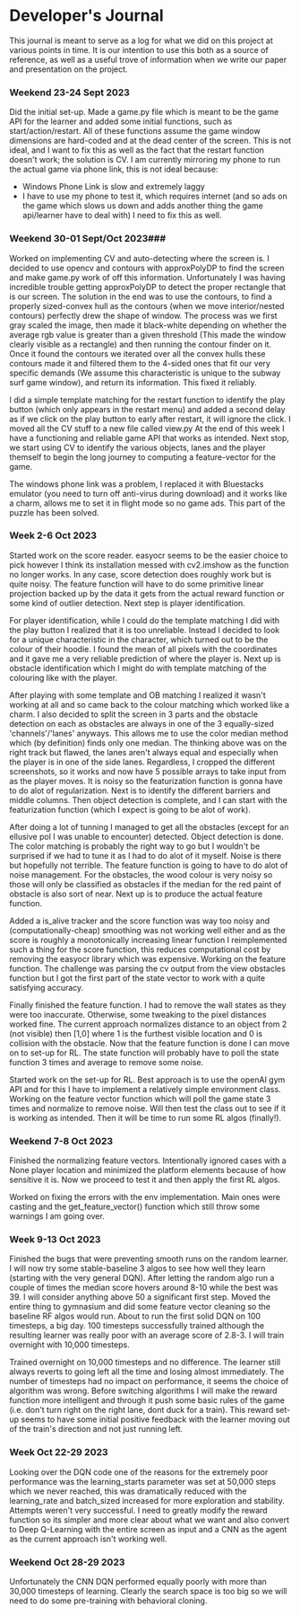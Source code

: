 # Developer's Journal
This journal is meant to serve as a log for what we did on this project
at various points in time. It is our intention to use this both as a source of 
reference, as well as a useful trove of information when we write our paper
and presentation on the project.  
### Weekend 23-24 Sept 2023 ###
Did the initial set-up. Made a game.py file which is meant to be the game API
for the learner and added some initial functions, such as start/action/restart.
All of these functions assume the game window dimensions are hard-coded and at 
the dead center of the screen. This is not ideal, and I want to fix this as well 
as the fact that the restart function doesn't work; the solution is CV. I am currently 
mirroring my phone to run the actual game via phone link, this is not ideal because:
- Windows Phone Link is slow and extremely laggy
- I have to use my phone to test it, which requires internet (and so ads on the game which
slows us down and adds another thing the game api/learner have to deal with)
I need to fix this as well.

### Weekend 30-01 Sept/Oct 2023###
Worked on implementing CV and auto-detecting where the screen is. I decided to use opencv
and contours with approxPolyDP to find the screen and make game.py work of off this information.
Unfortunately I was having incredible trouble getting approxPolyDP to detect the proper
rectangle that is our screen. The solution in the end was to use the contours, to find a properly
sized-convex hull as the contours (when we move interior/nested contours) perfectly drew the shape
of window. The process was we first gray scaled the image, then made it black-white depending on 
whether the average rgb value is greater than a given threshold (This made the window
clearly visible as a rectangle) and then running the contour finder on it. Once it found
the contours we iterated over all the convex hulls these contours made it and filtered them
to the 4-sided ones that fit our very specific demands (We assume this characteristic is
unique to the subway surf game window), and return its information. This fixed it reliably.  

I did a simple template matching for the restart function to 
identify the play button (which only appears in the restart menu) and added a second delay as
if we click on the play button to early after restart, it will ignore the click. I moved all the
CV stuff to a new file called view.py At the end of this week I have a functioning and reliable
game API that works as intended. Next stop, we start using CV to identify the various objects, lanes
and the player themself to begin the long journey to computing a feature-vector for the game.  

The windows phone link was a problem, I replaced it with Bluestacks emulator (you need to turn off 
anti-virus during download) and it works like a charm, allows me to set it in flight mode so no
game ads. This part of the puzzle has been solved.

### Week 2-6 Oct 2023 ###
Started work on the score reader. easyocr seems to be the easier 
choice to pick however I think its installation messed with cv2.imshow
as the function no longer works. In any case, score detection does roughly
work but is quite noisy. The feature function will have to do some primitive 
linear projection backed up by the data it gets from the actual reward function
or some kind of outlier detection. Next step is player identification.

For player identification, while I could do the template matching I did with the 
play button I realized that it is too unreliable. Instead I decided to look for a 
unique characteristic in the character, which turned out to be the colour of their 
hoodie. I found the mean of all pixels with the coordinates and it gave me a very reliable
prediction of where the player is. Next up is obstacle identification which I might do 
with template matching of the colouring like with the player.

After playing with some template and OB matching I realized
it wasn't working at all and so came back to the colour matching
which worked like a charm. I also decided to split the screen in 3
parts and the obstacle detection on each as obstacles are always
in one of the 3 equally-sized 'channels'/'lanes' anyways. This allows
me to use the color median method which (by definition) finds only one 
median. The thinking above was on the right track but flawed, the lanes
aren't always equal and especially when the player is in one of the side lanes.
Regardless, I cropped the different screenshots, so it works and now have 5 possible arrays to
take input from as the player moves. It is noisy so the featurization function is gonna have to 
do alot of regularization. Next is to identify the different barriers and middle columns. Then object
detection is complete, and I can start with the featurization function (which I expect is going to be
alot of work).

After doing a lot of tunning I managed to get all the obstacles (except for an ellusive pol I was unable
to encounter) detected. Object detection is done. The color matching is probably the right way to
go but I wouldn't be surprised if we had to tune it as I had to do alot of it myself. Noise is there
but hopefully not terrible. The feature function is going to have to do alot of noise management. 
For the obstacles, the wood colour is very noisy so those will only be classified as obstacles if 
the median for the red paint of obstacle is also sort of near. Next up is to produce the actual
feature function.

Added a is_alive tracker and the score function was way too noisy
and (computationally-cheap) smoothing was not working well either and 
as the score is roughly a monotonically increasing linear function I 
reimplemented such a thing for the score function, this reduces computational
cost by removing the easyocr library which was expensive. Working on the feature function.
The challenge was parsing the cv output from the view obstacles function
but I got the first part of the state vector to work with a quite satisfying 
accuracy. 

Finally finished the feature function. I had to remove the wall
states as they were too inaccurate. Otherwise, some tweaking to the 
pixel distances worked fine. The current approach normalizes distance to
an object from 2 (not visible) then [1,0] where 1 is the furthest visible location
and 0 is collision with the obstacle. Now that the feature function is
done I can move on to set-up for RL. The state function will probably
have to poll the state function 3 times and average to remove some noise.

Started work on the set-up for RL. Best approach is to use the openAI gym API and for this I have
to implement a relatively simple environment class. Working on the feature vector function which
will poll the game state 3 times and normalize to remove noise. Will then test the class out to see 
if it is working as intended. Then it will be time to run some RL algos (finally!).


### Weekend 7-8 Oct 2023 ###
Finished the normalizing feature vectors. Intentionally ignored cases with a None player location and 
minimized the platform elements because of how sensitive it is. Now we proceed to test it and then 
apply the first RL algos.

Worked on fixing the errors with the env implementation. Main ones were casting
and the get_feature_vector() function which still throw some warnings I am going over.

### Week 9-13 Oct 2023 ###
Finished the bugs that were preventing smooth runs on the random learner. I will now try some
stable-baseline 3 algos to see how well they learn (starting with the very
general DQN). After letting the random algo run a couple of times the median 
score hovers around 8-10 while the best was 39. I will consider anything above 50 a significant first
step. Moved the entire thing to gymnasium and did some feature vector cleaning
so the baseline RF algos would run. About to run the first solid DQN on 100 timesteps, a big day.
100 timesteps successfully trained although the resulting learner was really poor with an 
average score of 2.8-3. I will train overnight with 10,000 timesteps.

Trained overnight on 10,000 timesteps and no difference. The learner still
always reverts to going left all the time and losing almost immediately. The number of timesteps 
had no impact on performance, it seems the choice of algorithm was wrong. Before switching algorithms
I will make the reward function more intelligent and through it push some basic rules of the game
(i.e. don't turn right on the right lane, dont duck for a train). This reward set-up seems to have some
initial positive feedback with the learner moving out of the train's direction and not
just running left.

### Week Oct 22-29 2023 ###
Looking over the DQN code one of the reasons for the extremely poor performance was the 
learning_starts parameter was set at 50,000 steps which we never reached, this was dramatically reduced
with the learning_rate and batch_sized increased for more exploration and stability. Attempts weren't
very successful. I need to greatly modify the reward function so its simpler and more clear about
what we want and also convert to Deep Q-Learning with the entire screen as input and a CNN as the
agent as the current approach isn't working well.

### Weekend Oct 28-29 2023 ###
Unfortunately the CNN DQN performed equally poorly with more than 
30,000 timesteps of learning. Clearly the search space is too big so we will need
to do some pre-training with behavioral cloning.